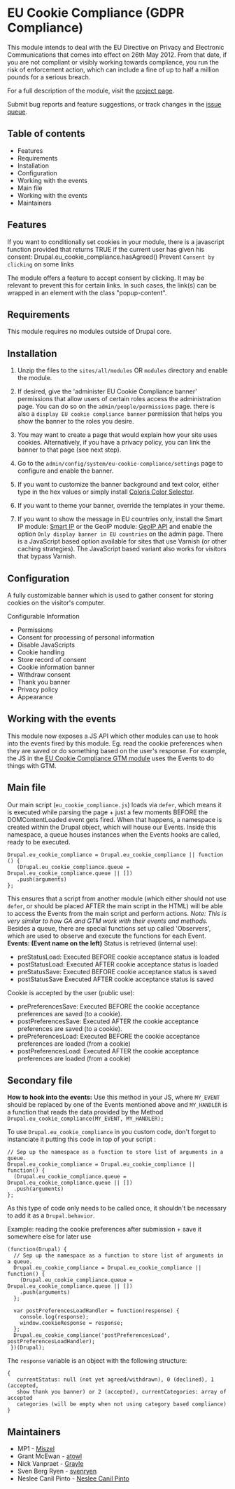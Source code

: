 # EU Cookie Compliance (GDPR Compliance)

This module intends to deal with the EU Directive on Privacy and
Electronic Communications that comes into effect on 26th May 2012.
From that date, if you are not compliant or visibly working towards
compliance, you run the risk of enforcement action, which can include a
fine of up to half a million pounds for a serious breach.

For a full description of the module, visit the
[project page](https://www.drupal.org/project/eu_cookie_compliance).

Submit bug reports and feature suggestions, or track changes in the
[issue queue](https://www.drupal.org/project/issues/eu_cookie_compliance).


## Table of contents

- Features
- Requirements
- Installation
- Configuration
- Working with the events
- Main file 
- Working with the events
- Maintainers


## Features

If you want to conditionally set cookies in your module, there is a
javascript function provided that returns TRUE if the current user has
given his consent:
Drupal.eu_cookie_compliance.hasAgreed()
Prevent `Consent by clicking` on some links

The module offers a feature to accept consent by clicking. It may be
relevant to prevent this for certain links. In such cases, the link(s)
can be wrapped in an element with the class "popup-content".


## Requirements

This module requires no modules outside of Drupal core.


## Installation

1. Unzip the files to the `sites/all/modules` OR `modules` directory and enable
   the module.

2. If desired, give the 'administer EU Cookie Compliance banner' permissions
   that allow users of certain roles access the administration page. You can
   do so on the `admin/people/permissions` page.
   there is also a `display EU cookie compliance banner` permission that helps
   you show the banner to the roles you desire.

3. You may want to create a page that would explain how your site uses cookies.
   Alternatively, if you have a privacy policy, you can link the banner to that
   page (see next step).

4. Go to the `admin/config/system/eu-cookie-compliance/settings` page to
   configure and enable the banner.

5. If you want to customize the banner background and text color, either type
   in the hex values or simply install
   [Coloris Color Selector](http://drupal.org/project/coloris).

6. If you want to theme your banner, override the templates in your theme.

7. If you want to show the message in EU countries only, install the Smart IP
   module: [Smart IP](http://drupal.org/project/smart_ip) or the GeoIP
   module: [GeoIP API](http://drupal.org/project/geoip) and enable the option
   `Only display banner in EU countries` on the admin page. There is a JavaScript
   based option available for sites that use Varnish (or other caching
   strategies). The JavaScript based variant also works for visitors that bypass
   Varnish.


## Configuration

A fully customizable banner which is used to gather consent for storing
cookies on the visitor's computer.

Configurable Information

- Permissions
- Consent for processing of personal information
- Disable JavaScripts
- Cookie handling
- Store record of consent
- Cookie information banner
- Withdraw consent
- Thank you banner
- Privacy policy
- Appearance


## Working with the events

This module now exposes a JS API which other modules can use to hook into the
events fired by this module. Eg. read the cookie preferences when they are saved
or do something based on the user's response. For example, the JS in the
[EU Cookie Compliance GTM module](https://www.drupal.org/project/eu_cookie_compliance_gtm)
uses the Events to do things with GTM.


## Main file

Our main script (`eu_cookie_compliance.js`) loads via `defer`, which means it
is executed while parsing the page + just a few moments BEFORE the
DOMContentLoaded event gets fired.
When that happens, a namespace is created within the Drupal object, which will
house our Events.
Inside this namespace, a queue houses instances when the Events hooks are
called, ready to be executed.
```
Drupal.eu_cookie_compliance = Drupal.eu_cookie_compliance || function () {
   (Drupal.eu_cookie_compliance.queue = Drupal.eu_cookie_compliance.queue || [])
   .push(arguments)
};
```
This ensures that a script from another module (which either should not use
`defer`, or should be placed AFTER the main script in the HTML) will be able
to access the Events from the main script and perform actions.
_Note: This is very similar to how GA and GTM work with their events and
methods._ Besides a queue, there are special functions set up called
'Observers', which are used to observe and execute the functions for each Event.
**Events: (Event name on the left)**
Status is retrieved (internal use):
- preStatusLoad: Executed BEFORE cookie acceptance status is loaded
- postStatusLoad: Executed AFTER cookie acceptance status is loaded
- preStatusSave: Executed BEFORE cookie acceptance status is saved
- postStatusSave Executed AFTER cookie acceptance status is saved

Cookie is accepted by the user (public use):
- prePreferencesSave: Executed BEFORE the cookie acceptance preferences
  are saved (to a cookie).
- postPreferencesSave: Executed AFTER the cookie acceptance preferences
  are saved (to a cookie).
- prePreferencesLoad: Executed BEFORE the cookie acceptance preferences
  are loaded (from a cookie)
- postPreferencesLoad: Executed AFTER the cookie acceptance preferences
  are loaded (from a cookie)


## Secondary file

**How to hook into the events:**
Use this method in your JS,
where `MY_EVENT` should be replaced by one of the Events mentioned above
and `MY_HANDLER` is a function that reads the data provided by the Method
`Drupal.eu_cookie_compliance(MY_EVENT, MY_HANDLER);`

To use `Drupal.eu_cookie_compliance` in you custom code, don't forget to
instanciate it putting this code in top of your script :
```
// Sep up the namespace as a function to store list of arguments in a queue.
Drupal.eu_cookie_compliance = Drupal.eu_cookie_compliance || function() {
  (Drupal.eu_cookie_compliance.queue = Drupal.eu_cookie_compliance.queue || [])
  .push(arguments)
}; 
```

As this type of code only needs to be called once, it shouldn't be necessary to
add it as a `Drupal.behavior`.

Example: reading the cookie preferences after submission + save it somewhere
else for later use
```
(function(Drupal) {
  // Sep up the namespace as a function to store list of arguments in a queue.
  Drupal.eu_cookie_compliance = Drupal.eu_cookie_compliance || function() {
    (Drupal.eu_cookie_compliance.queue = Drupal.eu_cookie_compliance.queue || [])
    .push(arguments)
  }; 

  var postPreferencesLoadHandler = function(response) {
    console.log(response);
    window.cookieResponse = response;
  };
  Drupal.eu_cookie_compliance('postPreferencesLoad', postPreferencesLoadHandler);
 })(Drupal);
```

The `response` variable is an object with the following structure:

```
{
   currentStatus: null (not yet agreed/withdrawn), 0 (declined), 1 (accepted,
   show thank you banner) or 2 (accepted), currentCategories: array of accepted
   categories (will be empty when not using category based compliance)
}
```


## Maintainers

- MP1 - [Miszel](https://www.drupal.org/u/miszel)
- Grant McEwan - [atowl](https://www.drupal.org/u/atowl)
- Nick Vanpraet - [Grayle](https://www.drupal.org/u/grayle)
- Sven Berg Ryen - [svenryen](https://www.drupal.org/u/svenryen)
- Neslee Canil Pinto - [Neslee Canil Pinto](https://www.drupal.org/u/neslee-canil-pinto)
